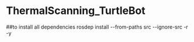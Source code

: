 # ThermalScanning_TurtleBot

##to install all dependencies
rosdep install --from-paths src --ignore-src -r -y
